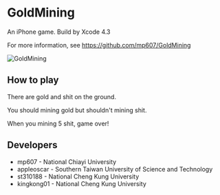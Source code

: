 # GoldMining

An iPhone game. Build by Xcode 4.3

For more information, see https://github.com/mp607/GoldMining

![GoldMining](https://github.com/mp607/GoldMining/blob/master/Rescourse/Default.png?raw=true)

## How to play

There are gold and shit on the ground.

You should mining gold but shouldn't mining shit.

When you mining 5 shit, game over!

## Developers

* mp607 - National Chiayi University
* appleoscar - Southern Taiwan University of Science and Technology
* st310188 - National Cheng Kung University
* kingkong01 - National Cheng Kung University